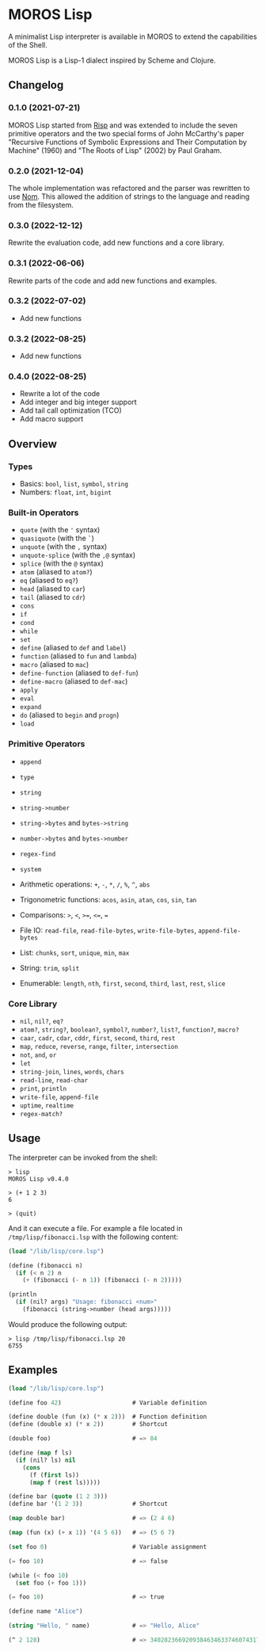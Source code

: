 # MOROS Lisp

A minimalist Lisp interpreter is available in MOROS to extend the capabilities
of the Shell.

MOROS Lisp is a Lisp-1 dialect inspired by Scheme and Clojure.

## Changelog

### 0.1.0 (2021-07-21)
MOROS Lisp started from [Risp](https://github.com/stopachka/risp) and was
extended to include the seven primitive operators and the two special forms of
John McCarthy's paper "Recursive Functions of Symbolic Expressions and Their
Computation by Machine" (1960) and "The Roots of Lisp" (2002) by Paul Graham.

### 0.2.0 (2021-12-04)
The whole implementation was refactored and the parser was rewritten to use
[Nom](https://github.com/Geal/nom). This allowed the addition of strings to the
language and reading from the filesystem.

### 0.3.0 (2022-12-12)
Rewrite the evaluation code, add new functions and a core library.

### 0.3.1 (2022-06-06)
Rewrite parts of the code and add new functions and examples.

### 0.3.2 (2022-07-02)
- Add new functions

### 0.3.2 (2022-08-25)
- Add new functions

### 0.4.0 (2022-08-25)
- Rewrite a lot of the code
- Add integer and big integer support
- Add tail call optimization (TCO)
- Add macro support

## Overview

### Types
- Basics: `bool`, `list`, `symbol`, `string`
- Numbers: `float`, `int`, `bigint`

### Built-in Operators
- `quote` (with the `'` syntax)
- `quasiquote` (with the `` ` ``)
- `unquote` (with the `,` syntax)
- `unquote-splice` (with the `,@` syntax)
- `splice` (with the `@` syntax)
- `atom` (aliased to `atom?`)
- `eq` (aliased to `eq?`)
- `head` (aliased to `car`)
- `tail` (aliased to `cdr`)
- `cons`
- `if`
- `cond`
- `while`
- `set`
- `define` (aliased to `def` and `label`)
- `function` (aliased to `fun` and `lambda`)
- `macro` (aliased to `mac`)
- `define-function` (aliased to `def-fun`)
- `define-macro` (aliased to `def-mac`)
- `apply`
- `eval`
- `expand`
- `do` (aliased to `begin` and `progn`)
- `load`

### Primitive Operators
- `append`
- `type`
- `string`
- `string->number`
- `string->bytes` and `bytes->string`
- `number->bytes` and `bytes->number`
- `regex-find`
- `system`

- Arithmetic operations: `+`, `-`, `*`, `/`, `%`, `^`, `abs`
- Trigonometric functions: `acos`, `asin`, `atan`, `cos`, `sin`, `tan`
- Comparisons: `>`, `<`, `>=`, `<=`, `=`
- File IO: `read-file`, `read-file-bytes`, `write-file-bytes`, `append-file-bytes`
- List: `chunks`, `sort`, `unique`, `min`, `max`
- String: `trim`, `split`
- Enumerable: `length`, `nth`, `first`, `second`, `third`, `last`, `rest`, `slice`

### Core Library
- `nil`, `nil?`, `eq?`
- `atom?`, `string?`, `boolean?`, `symbol?`, `number?`, `list?`, `function?`, `macro?`
- `caar`, `cadr`, `cdar`, `cddr`, `first`, `second`, `third`, `rest`
- `map`, `reduce`, `reverse`, `range`, `filter`, `intersection`
- `not`, `and`, `or`
- `let`
- `string-join`, `lines`, `words`, `chars`
- `read-line`, `read-char`
- `print`, `println`
- `write-file`, `append-file`
- `uptime`, `realtime`
- `regex-match?`

## Usage

The interpreter can be invoked from the shell:

```
> lisp
MOROS Lisp v0.4.0

> (+ 1 2 3)
6

> (quit)
```

And it can execute a file. For example a file located in `/tmp/lisp/fibonacci.lsp`
with the following content:

```lisp
(load "/lib/lisp/core.lsp")

(define (fibonacci n)
  (if (< n 2) n
    (+ (fibonacci (- n 1)) (fibonacci (- n 2)))))

(println
  (if (nil? args) "Usage: fibonacci <num>"
    (fibonacci (string->number (head args)))))
```

Would produce the following output:

```
> lisp /tmp/lisp/fibonacci.lsp 20
6755
```

## Examples

```lisp
(load "/lib/lisp/core.lsp")

(define foo 42)                    # Variable definition

(define double (fun (x) (* x 2)))  # Function definition
(define (double x) (* x 2))        # Shortcut

(double foo)                       # => 84

(define (map f ls)
  (if (nil? ls) nil
    (cons
      (f (first ls))
      (map f (rest ls)))))

(define bar (quote (1 2 3)))
(define bar '(1 2 3))              # Shortcut

(map double bar)                   # => (2 4 6)

(map (fun (x) (+ x 1)) '(4 5 6))   # => (5 6 7)

(set foo 0)                        # Variable assignment

(= foo 10)                         # => false

(while (< foo 10)
  (set foo (+ foo 1)))

(= foo 10)                         # => true

(define name "Alice")

(string "Hello, " name)            # => "Hello, Alice"

(^ 2 128)                          # => 340282366920938463463374607431768211456
```
